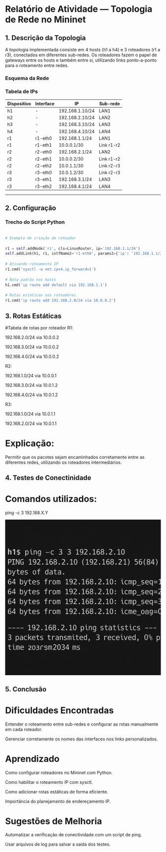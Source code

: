 # Relatório de Atividade — Topologia de Rede no Mininet

## 1. Descrição da Topologia

A topologia implementada consiste em 4 hosts (h1 a h4) e 3 roteadores (r1 a r3), conectados em diferentes sub-redes. Os roteadores fazem o papel de gateways entre os hosts e também entre si, utilizando links ponto-a-ponto para o roteamento entre redes.

### Esquema da Rede


### Tabela de IPs

| Dispositivo | Interface     | IP              | Sub-rede         |
|-------------|---------------|------------------|------------------|
| h1          | -             | 192.168.1.10/24  | LAN1             |
| h2          | -             | 192.168.2.10/24  | LAN2             |
| h3          | -             | 192.168.3.10/24  | LAN3             |
| h4          | -             | 192.168.4.10/24  | LAN4             |
| r1          | r1-eth0       | 192.168.1.1/24   | LAN1             |
| r1          | r1-eth1       | 10.0.0.1/30      | Link r1-r2       |
| r2          | r2-eth0       | 192.168.2.1/24   | LAN2             |
| r2          | r2-eth1       | 10.0.0.2/30      | Link r1-r2       |
| r2          | r2-eth2       | 10.0.1.1/30      | Link r2-r3       |
| r3          | r3-eth0       | 10.0.1.2/30      | Link r2-r3       |
| r3          | r3-eth1       | 192.168.3.1/24   | LAN3             |
| r3          | r3-eth2       | 192.168.4.1/24   | LAN4             |

---

## 2. Configuração

### Trecho do Script Python

```python

# Exemplo de criação de roteador

r1 = self.addNode('r1', cls=LinuxRouter, ip='192.168.1.1/24')
self.addLink(h1, r1, intfName2='r1-eth0', params2={'ip': '192.168.1.1/24'})

# Ativando roteamento IP
r1.cmd('sysctl -w net.ipv4.ip_forward=1')

# Rota padrão nos hosts
h1.cmd('ip route add default via 192.168.1.1')

# Rotas estáticas nos roteadores
r1.cmd('ip route add 192.168.2.0/24 via 10.0.0.2')

```

## 3. Rotas Estáticas

#Tabela de rotas por roteador
R1:

192.168.2.0/24 via 10.0.0.2

192.168.3.0/24 via 10.0.0.2

192.168.4.0/24 via 10.0.0.2

R2:

192.168.1.0/24 via 10.0.0.1

192.168.3.0/24 via 10.0.1.2

192.168.4.0/24 via 10.0.1.2

R3:

192.168.1.0/24 via 10.0.1.1

192.168.2.0/24 via 10.0.1.1

# Explicação:
Permitir que os pacotes sejam encaminhados corretamente entre as diferentes redes, utilizando os roteadores intermediários.

## 4. Testes de Conectinidade 

# Comandos utilizados:
ping -c 3 192.168.X.Y

![Print](screenshot.png)

## 5. Conclusão

# Dificuldades Encontradas
Entender o roteamento entre sub-redes e configurar as rotas manualmente em cada roteador.

Gerenciar corretamente os nomes das interfaces nos links personalizados.

# Aprendizado

Como configurar roteadores no Mininet com Python.

Como habilitar o roteamento IP com sysctl.

Como adicionar rotas estáticas de forma eficiente.

Importância do planejamento de endereçamento IP.

# Sugestões de Melhoria

Automatizar a verificação de conectividade com um script de ping.

Usar arquivos de log para salvar a saída dos testes.
